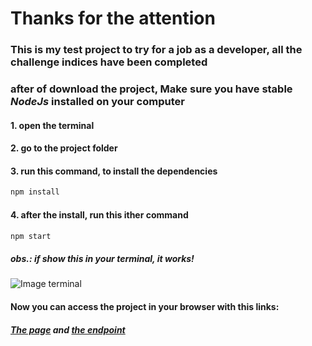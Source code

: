 # Thanks for the attention

### This is my test project to try for a job as a developer, all the challenge indices have been completed


### after of download the project, Make sure you have stable _NodeJs_ installed on your computer


#### 1. open the terminal


#### 2. go to the project folder


#### 3. run this command, to install the dependencies
```sh
npm install
```

#### 4. after the install, run this ither command
```sh
npm start
```

##### obs.: if show this in your terminal, it works!
![Image terminal](https://cdn.discordapp.com/attachments/832362570098671648/1171938040755794041/image.png?ex=655e7f5a&is=654c0a5a&hm=d8b2ecb5dc06940b89403c24535000f51074cbd8ff4bed283eec4d1c3d48d451&)

#### Now you can access the project in your browser with this links:
##### [The page](http://localhost:3000/) and [the endpoint](http://localhost:3000/search?term="iphone")
